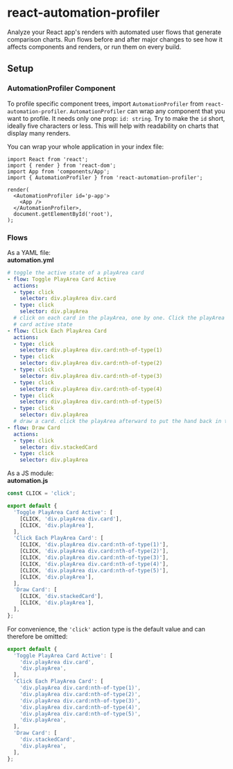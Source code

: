 # react-automation-profiler

Analyze your React app's renders with automated user flows that generate comparison charts. Run flows before and after major changes to see how it affects components and renders, or run them on every build.

## Setup

### AutomationProfiler Component

To profile specific component trees, import `AutomationProfiler` from `react-automation-profiler`. `AutomationProfiler` can wrap any component that you want to profile. It needs only one prop: `id: string`. Try to make the `id` short, ideally five characters or less. This will help with readability on charts that display many renders.

You can wrap your whole application in your index file:

```tsx
import React from 'react';
import { render } from 'react-dom';
import App from 'components/App';
import { AutomationProfiler } from 'react-automation-profiler';

render(
  <AutomationProfiler id='p-app'>
    <App />
  </AutomationProfiler>,
  document.getElementById('root'),
);
```

### Flows

As a YAML file:<br />
**automation.yml**
```yml
# toggle the active state of a playArea card
- flow: Toggle PlayArea Card Active
  actions:
  - type: click
    selector: div.playArea div.card
  - type: click
    selector: div.playArea
  # click on each card in the playArea, one by one. Click the playArea at the end to remove
  # card active state
- flow: Click Each PlayArea Card
  actions:
  - type: click
    selector: div.playArea div.card:nth-of-type(1)
  - type: click
    selector: div.playArea div.card:nth-of-type(2)
  - type: click
    selector: div.playArea div.card:nth-of-type(3)
  - type: click
    selector: div.playArea div.card:nth-of-type(4)
  - type: click
    selector: div.playArea div.card:nth-of-type(5)
  - type: click
    selector: div.playArea
  # draw a card. click the playArea afterward to put the hand back in the hidden state
- flow: Draw Card
  actions:
  - type: click
    selector: div.stackedCard
  - type: click
    selector: div.playArea
```

As a JS module:<br />
**automation.js**
```js
const CLICK = 'click';

export default {
  'Toggle PlayArea Card Active': [
    [CLICK, 'div.playArea div.card'],
    [CLICK, 'div.playArea'],
  ],
  'Click Each PlayArea Card': [
    [CLICK, 'div.playArea div.card:nth-of-type(1)'],
    [CLICK, 'div.playArea div.card:nth-of-type(2)'],
    [CLICK, 'div.playArea div.card:nth-of-type(3)'],
    [CLICK, 'div.playArea div.card:nth-of-type(4)'],
    [CLICK, 'div.playArea div.card:nth-of-type(5)'],
    [CLICK, 'div.playArea'],
  ],
  'Draw Card': [
    [CLICK, 'div.stackedCard'],
    [CLICK, 'div.playArea'],
  ],
};
```

For convenience, the `'click'` action type is the default value and can therefore be omitted:
```js
export default {
  'Toggle PlayArea Card Active': [
    'div.playArea div.card',
    'div.playArea',
  ],
  'Click Each PlayArea Card': [
    'div.playArea div.card:nth-of-type(1)',
    'div.playArea div.card:nth-of-type(2)',
    'div.playArea div.card:nth-of-type(3)',
    'div.playArea div.card:nth-of-type(4)',
    'div.playArea div.card:nth-of-type(5)',
    'div.playArea',
  ],
  'Draw Card': [
    'div.stackedCard',
    'div.playArea',
  ],
};
```